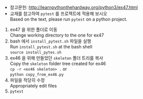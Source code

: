 * 참고문헌: http://learnpythonthehardway.org/python3/ex47.html
* 교재를 참고하여 `pytest` 를 프로젝트에 적용해 보시오<br>Based on the text, please run `pytest` on a python project.

1. ex47 을 위한 폴더로 이동<br>Change working directory to the one for ex47
1. bash 에서 `install_pytest.sh` 파일을 실행<br>Run `install_pytest.sh` at the bash shell<br>`source install_pytes.sh`
1. ex46 을 위해 만들었던 `skeleton` 폴더 트리를 복사<br>
    Copy the `skeleton` folder tree created for ex46<br>
    `cp -r <ex46 skeleton> .` or<br>
    `python copy_from_ex46.py`
1. 파일을 적당히 수정<br>Appropriately edit files
1. `pytest`
